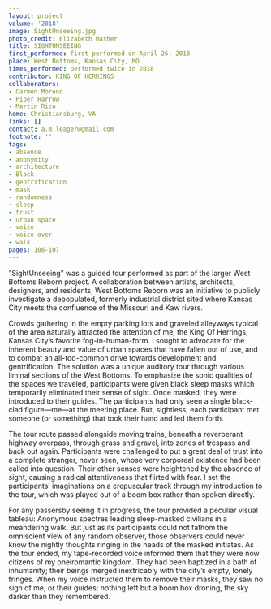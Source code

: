 ```yaml
---
layout: project
volume: '2018'
image: SightUnseeing.jpg
photo_credit: Elizabeth Mather
title: SIGHTUNSEEING
first_performed: first performed on April 26, 2018
place: West Bottoms, Kansas City, MO
times_performed: performed twice in 2018
contributor: KING OF HERRINGS
collaborators:
- Carmen Moreno
- Piper Harrow
- Martin Rico
home: Christiansburg, VA
links: []
contact: a.m.leager@gmail.com
footnote: ''
tags:
- absence
- anonymity
- architecture
- Black
- gentrification
- mask
- randomness
- sleep
- trust
- urban space
- voice
- voice over
- walk
pages: 106-107
---
```


“SightUnseeing” was a guided tour performed as part of the larger West Bottoms Reborn project. A collaboration between artists, architects, designers, and residents, West Bottoms Reborn was an initiative to publicly investigate a depopulated, formerly industrial district sited where Kansas City meets the confluence of the Missouri and Kaw rivers.

Crowds gathering in the empty parking lots and graveled alleyways typical of the area naturally attracted the attention of me, the King Of Herrings, Kansas City’s favorite fog-in-human-form. I sought to advocate for the inherent beauty and value of urban spaces that have fallen out of use, and to combat an all-too-common drive towards development and gentrification. The solution was a unique auditory tour through various liminal sections of the West Bottoms. To emphasize the sonic qualities of the spaces we traveled, participants were given black sleep masks which temporarily eliminated their sense of sight. Once masked, they were introduced to their guides. The participants had only seen a single black-clad figure—me—at the meeting place. But, sightless, each participant met someone (or something) that took their hand and led them forth.

The tour route passed alongside moving trains, beneath a reverberant highway overpass, through grass and gravel, into zones of trespass and back out again. Participants were challenged to put a great deal of trust into a complete stranger, never seen, whose very corporeal existence had been called into question. Their other senses were heightened by the absence of sight, causing a radical attentiveness that flirted with fear. I set the participants’ imaginations on a crepuscular track through my introduction to the tour, which was played out of a boom box rather than spoken directly.

For any passersby seeing it in progress, the tour provided a peculiar visual tableau: Anonymous spectres leading sleep-masked civilians in a meandering walk. But just as its participants could not fathom the omniscient view of any random observer, those observers could never know the nightly thoughts ringing in the heads of the masked initiates. As the tour ended, my tape-recorded voice informed them that they were now citizens of my oneiromantic kingdom. They had been baptized in a bath of inhumanity; their beings merged inextricably with the city’s empty, lonely fringes. When my voice instructed them to remove their masks, they saw no sign of me, or their guides; nothing left but a boom box droning, the sky darker than they remembered.
